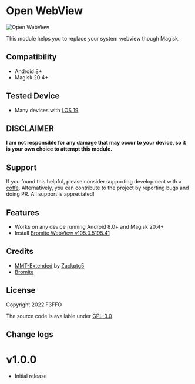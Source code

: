 # Open WebView

![Open WebView](https://raw.githubusercontent.com/F3FFO/Open-WebView/master/img/logo.png)

This module helps you to replace your system webview though Magisk.

## Compatibility

- Android 8+
- Magisk 20.4+

## Tested Device

- Many devices with [LOS 19](https://lineageos.org/)

## DISCLAIMER

**I am not responsible for any damage that may occur to your device, so it is your own choice to attempt this module.**

## Support

If you found this helpful, please consider supporting development with a [coffe](https://www.paypal.me/f3ff0). Alternatively, you can contribute to the project by reporting bugs and doing PR. All support is appreciated!

## Features

- Works on any device running Android 8.0+ and Magisk 20.4+
- Install [Bromite WebView v105.0.5195.41](https://github.com/bromite/bromite/releases/tag/105.0.5195.41)

## Credits

- [MMT-Extended](https://github.com/Zackptg5/MMT-Extended) by [Zackptg5](https://github.com/Zackptg5)
- [Bromite](https://github.com/bromite/bromite)

## License

Copyright 2022 F3FFO

The source code is available under [GPL-3.0](https://github.com/Magisk-Modules-Alt-Repo/open_fonts/blob/master/LICENSE)

## Change logs

# v1.0.0

- Initial release
